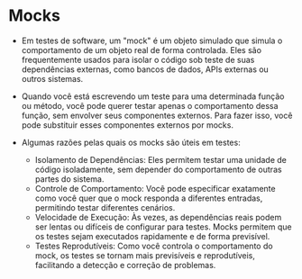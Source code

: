 # Mocks
- Em testes de software, um "mock" é um objeto simulado que simula o comportamento de um objeto real de forma controlada. Eles são frequentemente usados para isolar o código sob teste de suas dependências externas, como bancos de dados, APIs externas ou outros sistemas.

- Quando você está escrevendo um teste para uma determinada função ou método, você pode querer testar apenas o comportamento dessa função, sem envolver seus componentes externos. Para fazer isso, você pode substituir esses componentes externos por mocks.

- Algumas razões pelas quais os mocks são úteis em testes:
  - Isolamento de Dependências: Eles permitem testar uma unidade de código isoladamente, sem depender do comportamento de outras partes do sistema.
  - Controle de Comportamento: Você pode especificar exatamente como você quer que o mock responda a diferentes entradas, permitindo testar diferentes cenários.
  - Velocidade de Execução: Às vezes, as dependências reais podem ser lentas ou difíceis de configurar para testes. Mocks permitem que os testes sejam executados rapidamente e de forma previsível.
  - Testes Reprodutíveis: Como você controla o comportamento do mock, os testes se tornam mais previsíveis e reprodutíveis, facilitando a detecção e correção de problemas.